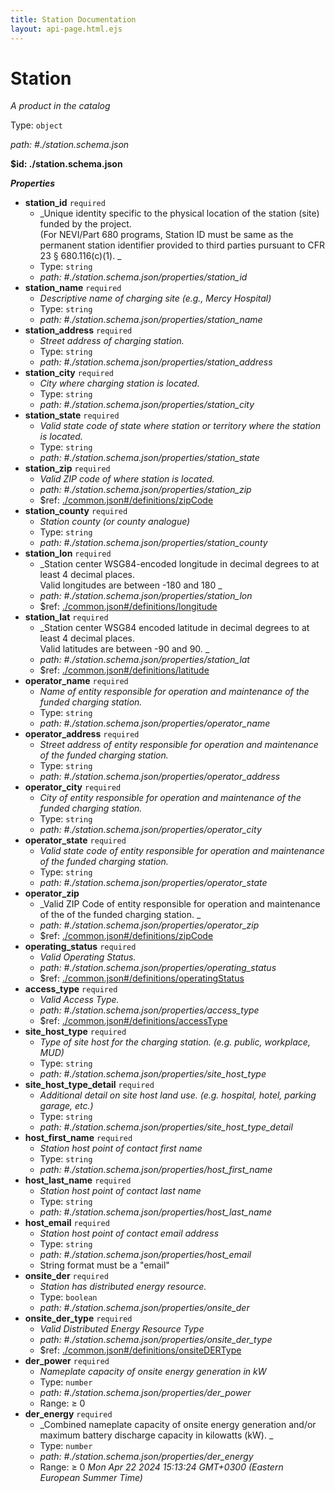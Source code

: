```yaml
---
title: Station Documentation
layout: api-page.html.ejs
---
```

# Station

_A product in the catalog_

Type: `object`

<i id="./station.schema.json">path: #./station.schema.json</i>

<b id=".station.schema.json">&#36;id: ./station.schema.json</b>

**_Properties_**

 - <b id="#./station.schema.json/properties/station_id">station_id</b> `required`
	 - _Unique identity specific to the physical location of the station (site) funded by the project.<br>(For NEVI/Part 680 programs, Station ID must be same as the permanent station identifier
provided to third parties pursuant to CFR 23 § 680.116(c)(1).
_
	 - Type: `string`
	 - <i id="./station.schema.json/properties/station_id">path: #./station.schema.json/properties/station_id</i>
 - <b id="#./station.schema.json/properties/station_name">station_name</b> `required`
	 - _Descriptive name of charging site (e.g., Mercy Hospital)<br>_
	 - Type: `string`
	 - <i id="./station.schema.json/properties/station_name">path: #./station.schema.json/properties/station_name</i>
 - <b id="#./station.schema.json/properties/station_address">station_address</b> `required`
	 - _Street address of charging station.<br>_
	 - Type: `string`
	 - <i id="./station.schema.json/properties/station_address">path: #./station.schema.json/properties/station_address</i>
 - <b id="#./station.schema.json/properties/station_city">station_city</b> `required`
	 - _City where charging station is located.<br>_
	 - Type: `string`
	 - <i id="./station.schema.json/properties/station_city">path: #./station.schema.json/properties/station_city</i>
 - <b id="#./station.schema.json/properties/station_state">station_state</b> `required`
	 - _Valid state code of state where station or territory where the station is located.<br>_
	 - Type: `string`
	 - <i id="./station.schema.json/properties/station_state">path: #./station.schema.json/properties/station_state</i>
 - <b id="#./station.schema.json/properties/station_zip">station_zip</b> `required`
	 - _Valid ZIP code of where station is located.<br>_
	 - <i id="./station.schema.json/properties/station_zip">path: #./station.schema.json/properties/station_zip</i>
	 - &#36;ref: [./common.json#/definitions/zipCode](#.common.jsondefinitionszipcode)
 - <b id="#./station.schema.json/properties/station_county">station_county</b> `required`
	 - _Station county (or county analogue)<br>_
	 - Type: `string`
	 - <i id="./station.schema.json/properties/station_county">path: #./station.schema.json/properties/station_county</i>
 - <b id="#./station.schema.json/properties/station_lon">station_lon</b> `required`
	 - _Station center WSG84-encoded longitude in decimal degrees to at least 4 decimal places.<br>Valid longitudes are between -180 and 180
_
	 - <i id="./station.schema.json/properties/station_lon">path: #./station.schema.json/properties/station_lon</i>
	 - &#36;ref: [./common.json#/definitions/longitude](#.common.jsondefinitionslongitude)
 - <b id="#./station.schema.json/properties/station_lat">station_lat</b> `required`
	 - _Station center WSG84 encoded latitude in decimal degrees to at least 4 decimal places.<br>Valid latitudes are between -90 and 90.
_
	 - <i id="./station.schema.json/properties/station_lat">path: #./station.schema.json/properties/station_lat</i>
	 - &#36;ref: [./common.json#/definitions/latitude](#.common.jsondefinitionslatitude)
 - <b id="#./station.schema.json/properties/operator_name">operator_name</b> `required`
	 - _Name of entity responsible for operation and maintenance of the funded charging station.<br>_
	 - Type: `string`
	 - <i id="./station.schema.json/properties/operator_name">path: #./station.schema.json/properties/operator_name</i>
 - <b id="#./station.schema.json/properties/operator_address">operator_address</b> `required`
	 - _Street address of entity responsible for operation and maintenance of the funded charging station.<br>_
	 - Type: `string`
	 - <i id="./station.schema.json/properties/operator_address">path: #./station.schema.json/properties/operator_address</i>
 - <b id="#./station.schema.json/properties/operator_city">operator_city</b> `required`
	 - _City of entity responsible for operation and maintenance of the funded charging station.<br>_
	 - Type: `string`
	 - <i id="./station.schema.json/properties/operator_city">path: #./station.schema.json/properties/operator_city</i>
 - <b id="#./station.schema.json/properties/operator_state">operator_state</b> `required`
	 - _Valid state code of entity responsible for operation and maintenance of the funded charging station.<br>_
	 - Type: `string`
	 - <i id="./station.schema.json/properties/operator_state">path: #./station.schema.json/properties/operator_state</i>
 - <b id="#./station.schema.json/properties/operator_zip">operator_zip</b>
	 - _Valid ZIP Code of entity responsible for operation and maintenance<br>of the of the funded charging station.
_
	 - <i id="./station.schema.json/properties/operator_zip">path: #./station.schema.json/properties/operator_zip</i>
	 - &#36;ref: [./common.json#/definitions/zipCode](#.common.jsondefinitionszipcode)
 - <b id="#./station.schema.json/properties/operating_status">operating_status</b> `required`
	 - _Valid Operating Status.<br>_
	 - <i id="./station.schema.json/properties/operating_status">path: #./station.schema.json/properties/operating_status</i>
	 - &#36;ref: [./common.json#/definitions/operatingStatus](#.common.jsondefinitionsoperatingstatus)
 - <b id="#./station.schema.json/properties/access_type">access_type</b> `required`
	 - _Valid Access Type.<br>_
	 - <i id="./station.schema.json/properties/access_type">path: #./station.schema.json/properties/access_type</i>
	 - &#36;ref: [./common.json#/definitions/accessType](#.common.jsondefinitionsaccesstype)
 - <b id="#./station.schema.json/properties/site_host_type">site_host_type</b> `required`
	 - _Type of site host for the charging station. (e.g. public, workplace, MUD)<br>_
	 - Type: `string`
	 - <i id="./station.schema.json/properties/site_host_type">path: #./station.schema.json/properties/site_host_type</i>
 - <b id="#./station.schema.json/properties/site_host_type_detail">site_host_type_detail</b> `required`
	 - _Additional detail on site host land use. (e.g. hospital, hotel, parking garage, etc.)<br>_
	 - Type: `string`
	 - <i id="./station.schema.json/properties/site_host_type_detail">path: #./station.schema.json/properties/site_host_type_detail</i>
 - <b id="#./station.schema.json/properties/host_first_name">host_first_name</b> `required`
	 - _Station host point of contact first name<br>_
	 - Type: `string`
	 - <i id="./station.schema.json/properties/host_first_name">path: #./station.schema.json/properties/host_first_name</i>
 - <b id="#./station.schema.json/properties/host_last_name">host_last_name</b> `required`
	 - _Station host point of contact last name<br>_
	 - Type: `string`
	 - <i id="./station.schema.json/properties/host_last_name">path: #./station.schema.json/properties/host_last_name</i>
 - <b id="#./station.schema.json/properties/host_email">host_email</b> `required`
	 - _Station host point of contact email address<br>_
	 - Type: `string`
	 - <i id="./station.schema.json/properties/host_email">path: #./station.schema.json/properties/host_email</i>
	 - String format must be a "email"
 - <b id="#./station.schema.json/properties/onsite_der">onsite_der</b> `required`
	 - _Station has distributed energy resource.<br>_
	 - Type: `boolean`
	 - <i id="./station.schema.json/properties/onsite_der">path: #./station.schema.json/properties/onsite_der</i>
 - <b id="#./station.schema.json/properties/onsite_der_type">onsite_der_type</b> `required`
	 - _Valid Distributed Energy Resource Type<br>_
	 - <i id="./station.schema.json/properties/onsite_der_type">path: #./station.schema.json/properties/onsite_der_type</i>
	 - &#36;ref: [./common.json#/definitions/onsiteDERType](#.common.jsondefinitionsonsitedertype)
 - <b id="#./station.schema.json/properties/der_power">der_power</b> `required`
	 - _Nameplate capacity of onsite energy generation in kW<br>_
	 - Type: `number`
	 - <i id="./station.schema.json/properties/der_power">path: #./station.schema.json/properties/der_power</i>
	 - Range:  &ge; 0
 - <b id="#./station.schema.json/properties/der_energy">der_energy</b> `required`
	 - _Combined nameplate capacity of onsite energy generation and/or<br>maximum battery discharge capacity in kilowatts (kW).
_
	 - Type: `number`
	 - <i id="./station.schema.json/properties/der_energy">path: #./station.schema.json/properties/der_energy</i>
	 - Range:  &ge; 0
 _Mon Apr 22 2024 15:13:24 GMT+0300 (Eastern European Summer Time)_
